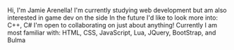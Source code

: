 Hi, I'm Jamie Arenella!
I'm currently studying web development but am also interested in game dev on the side
In the future I'd like to look more into: C++, C#
I'm open to collaborating on just about anything!
Currently I am most familiar with: HTML, CSS, JavaScript, Lua, JQuery, BootStrap, and Bulma
